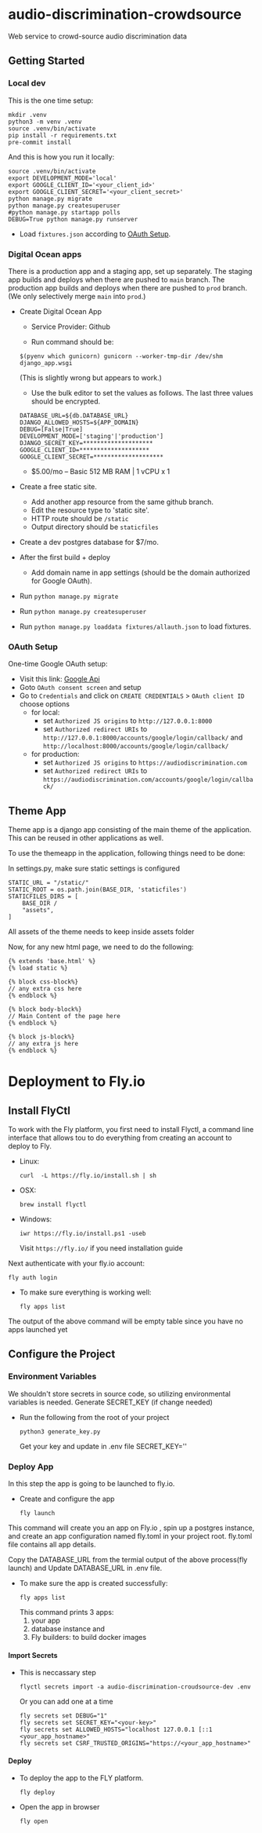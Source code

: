 # audio-discrimination-crowdsource

Web service to crowd-source audio discrimination data

## Getting Started

### Local dev

This is the one time setup:
```
mkdir .venv
python3 -m venv .venv
source .venv/bin/activate
pip install -r requirements.txt
pre-commit install
```

And this is how you run it locally:
```
source .venv/bin/activate
export DEVELOPMENT_MODE='local'
export GOOGLE_CLIENT_ID='<your_client_id>'
export GOOGLE_CLIENT_SECRET='<your_client_secret>'
python manage.py migrate
python manage.py createsuperuser
#python manage.py startapp polls
DEBUG=True python manage.py runserver
```
- Load `fixtures.json` according to [OAuth Setup](#OAuth-Setup).

### Digital Ocean apps

There is a production app and a staging app, set up separately.
The staging app builds and deploys when there are pushed to `main` branch.
The production app builds and deploys when there are pushed to
`prod` branch. (We only selectively merge `main` into `prod`.)

- Create Digital Ocean App
  - Service Provider: Github
  
  - Run command should be:
  ```
  $(pyenv which gunicorn) gunicorn --worker-tmp-dir /dev/shm django_app.wsgi
  ```
  (This is slightly wrong but appears to work.)
  - Use the bulk editor to set the values as follows. The last three
  values should be encrypted.
  ```
  DATABASE_URL=${db.DATABASE_URL}
  DJANGO_ALLOWED_HOSTS=${APP_DOMAIN}
  DEBUG=[False|True]
  DEVELOPMENT_MODE=['staging'|'production']
  DJANGO_SECRET_KEY=********************
  GOOGLE_CLIENT_ID=********************
  GOOGLE_CLIENT_SECRET=********************
  ```
  - $5.00/mo – Basic 512 MB RAM | 1 vCPU  x  1
- Create a free static site.
  - Add another app resource from the same github branch.
  - Edit the resource type to 'static site'.
  - HTTP route should be `/static`
  - Output directory should be `staticfiles`
- Create a dev postgres database for $7/mo.

- After the first build + deploy
  - Add domain name in app settings (should be the domain authorized
  for Google OAuth).

- Run `python manage.py migrate`
- Run `python manage.py createsuperuser`
- Run `python manage.py loaddata fixtures/allauth.json` to load fixtures.

### OAuth Setup

One-time Google OAuth setup:
- Visit this link: [Google Api](https://console.cloud.google.com/apis/dashboard)
- Goto `OAuth consent screen` and setup
- Go to `Credentials` and click on `CREATE CREDENTIALS` > `OAuth client ID` choose options
    - for local:
        - set `Authorized JS origins` to `http://127.0.0.1:8000`
	    - set `Authorized redirect URIs` to
    	`http://127.0.0.1:8000/accounts/google/login/callback/` and
    	`http://localhost:8000/accounts/google/login/callback/`
    - for production:
        - set `Authorized JS origins` to `https://audiodiscrimination.com`
	    - set `Authorized redirect URIs` to
    	`https://audiodiscrimination.com/accounts/google/login/callback/`


## Theme App

Theme app is a django app consisting of the main theme of the application.
This can be reused in other applications as well.

To use the themeapp in the application, following things need to be done:

In settings.py, make sure static settings is configured

```
STATIC_URL = "/static/"
STATIC_ROOT = os.path.join(BASE_DIR, 'staticfiles')
STATICFILES_DIRS = [
    BASE_DIR / 
    "assets",
]
```

All assets of the theme needs to keep inside assets folder

Now, for any new html page, we need to do the following:

```
{% extends 'base.html' %}
{% load static %}

{% block css-block%}
// any extra css here
{% endblock %}

{% block body-block%}
// Main Content of the page here
{% endblock %}

{% block js-block%}
// any extra js here
{% endblock %}

```

# Deployment to Fly.io

## Install FlyCtl

To work with the Fly platform, you first need to install Flyctl, a command line interface that allows tou to do everything from creating an account to deploy to Fly.
  - Linux:
    ```  
    curl  -L https://fly.io/install.sh | sh
    ```
  - OSX:
    ```
    brew install flyctl
    ```
  - Windows:
    ```
    iwr https://fly.io/install.ps1 -useb
    ```  
    Visit `https://fly.io/` if you need installation guide


Next authenticate with your fly.io account:
  ```
  fly auth login
  ```

- To make sure everything is working well:    
  ```
  fly apps list
  ```
The output of the above command will be empty table since you have no apps launched yet


## Configure the Project

### Environment Variables

We shouldn't store secrets in source code, so utilizing environmental variables is needed.
Generate SECRET_KEY (if change needed)
- Run the following from the root of your project
  ```
  python3 generate_key.py
  ```
  Get your key and update in .env file SECRET_KEY='<your-key>'

### Deploy App

In this step the app is going to be launched to fly.io.
- Create and configure the app  
  ```
  fly launch
  ```
    
This command will create you an app on Fly.io , spin up a postgres instance, and create an app configuration named fly.toml in your project root. fly.toml file contains all app details.
  
Copy the DATABASE_URL from the termial output of the above process(fly launch)
and Update DATABASE_URL in .env file.

- To make sure the app is created successfully:
  ```
  fly apps list
  ```
  This command prints 3 apps: 
  1. your app
  2. database instance and 
  3. Fly builders: to build docker images

#### Import Secrets
 - This is neccassary step
    ```
    flyctl secrets import -a audio-discrimination-croudsource-dev .env
    ```
    Or you can add one at a time
    ```
    fly secrets set DEBUG="1"
    fly secrets set SECRET_KEY="<your-key>"
    fly secrets set ALLOWED_HOSTS="localhost 127.0.0.1 [::1 <your_app_hostname>" 
    fly secrets set CSRF_TRUSTED_ORIGINS="https://<your_app_hostname>"    
    ```

#### Deploy

- To deploy the app to the FLY platform.
  ```
  fly deploy
  ```

- Open the app in browser
  ```  
  fly open
  ```
